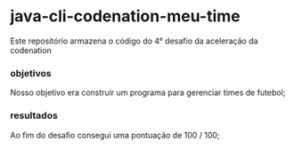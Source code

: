 # java-cli-codenation-meu-time
Este repositório armazena o código do 4° desafio da aceleração da codenation

### objetivos
Nosso objetivo era construir um programa para gerenciar times de futebol;

### resultados
Ao fim do desafio consegui uma pontuação de 100 / 100;